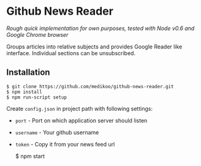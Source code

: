 # Github News Reader

_Rough quick implementation for own purposes, tested with Node v0.6 and Google Chrome browser_

Groups articles into relative subjects and provides Google Reader like interface.
Individual sections can be unsubscribed.

## Installation

	$ git clone https://github.com/medikoo/github-news-reader.git
	$ npm install
	$ npm run-script setup

Create `config.json` in project path with following settings:

* `port` - Port on which application server should listen
* `username` - Your github username
* `token` - Copy it from your news feed url

	$ npm start

